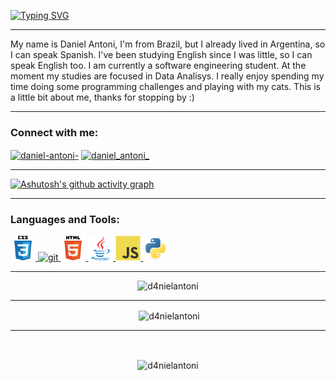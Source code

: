  
[![Typing SVG](https://readme-typing-svg.herokuapp.com?font=Fira+Code&pause=1000&color=ED0FF7&center=true&random=false&width=435&lines=Hey,+my+name+is+Daniel+Antoni;I'm+from+Brazil)](https://git.io/typing-svg)
<hr>
<p align="left">My name is Daniel Antoni, I'm from Brazil, but I already lived in Argentina, so I can speak Spanish. I've been studying English since I was little, so I can speak English too.  I am currently a software engineering student. At the moment my studies are focused in Data Analisys. I really enjoy spending my time doing some programming challenges and playing with my cats. This is a little bit about me, thanks for stopping by :)</p>
<hr>
<h3 align="left">Connect with me:</h3>
<p align="left">
<a href="https://linkedin.com/in/daniel-antoni-" target="blank"><img align="center" src="https://raw.githubusercontent.com/rahuldkjain/github-profile-readme-generator/master/src/images/icons/Social/linked-in-alt.svg" alt="daniel-antoni-" height="30" width="40" /></a>
<a href="https://instagram.com/daniel_antoni_" target="blank"><img align="center" src="https://raw.githubusercontent.com/rahuldkjain/github-profile-readme-generator/master/src/images/icons/Social/instagram.svg" alt="daniel_antoni_" height="30" width="40" /></a>
</p>
<hr>

[![Ashutosh's github activity graph](https://github-readme-activity-graph.vercel.app/graph?username=d4nielantoni&bg_color=000000&color=ff00ff&line=ff00f7&point=ffffff&area=true&hide_border=true)](https://github.com/ashutosh00710/github-readme-activity-graph)
<hr>



<h3 align="left">Languages and Tools:</h3>
<p align="left"> <a href="https://www.w3schools.com/css/" target="_blank" rel="noreferrer"> <img src="https://raw.githubusercontent.com/devicons/devicon/master/icons/css3/css3-original-wordmark.svg" alt="css3" width="40" height="40"/> </a> <a href="https://git-scm.com/" target="_blank" rel="noreferrer"> <img src="https://www.vectorlogo.zone/logos/git-scm/git-scm-icon.svg" alt="git" width="40" height="40"/> </a> <a href="https://www.w3.org/html/" target="_blank" rel="noreferrer"> <img src="https://raw.githubusercontent.com/devicons/devicon/master/icons/html5/html5-original-wordmark.svg" alt="html5" width="40" height="40"/> </a> <a href="https://www.java.com" target="_blank" rel="noreferrer"> <img src="https://raw.githubusercontent.com/devicons/devicon/master/icons/java/java-original.svg" alt="java" width="40" height="40"/> </a> <a href="https://developer.mozilla.org/en-US/docs/Web/JavaScript" target="_blank" rel="noreferrer"> <img src="https://raw.githubusercontent.com/devicons/devicon/master/icons/javascript/javascript-original.svg" alt="javascript" width="40" height="40"/> </a> <a href="https://www.python.org" target="_blank" rel="noreferrer"> <img src="https://raw.githubusercontent.com/devicons/devicon/master/icons/python/python-original.svg" alt="python" width="40" height="40"/> </a> </p>
<hr>
<div align="center">
<p><img  src="https://github-readme-streak-stats.herokuapp.com/?user=d4nielantoni&" alt="d4nielantoni" /></p>
</div>

<hr>

<div align ="center">
<p>&nbsp;<img align="center" widht="49%" src="https://github-readme-stats.vercel.app/api?username=d4nielantoni&show_icons=true&locale=en" alt="d4nielantoni"/></p>
<hr>

<br>
<p><img align="center" widht="49%" src="https://github-readme-stats.vercel.app/api/top-langs?username=d4nielantoni&show_icons=true&locale=en&layout=donut" alt="d4nielantoni" /></p>

</div>


